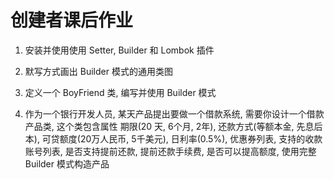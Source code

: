 # 创建者课后作业

1. 安装并使用使用 Setter, Builder 和 Lombok 插件

2. 默写方式画出 Builder 模式的通用类图

3. 定义一个 BoyFriend 类, 编写并使用 Builder 模式

4. 作为一个银行开发人员, 某天产品提出要做一个借款系统, 需要你设计一个借款产品类, 这个类包含属性 期限\(20 天, 6个月, 2年\), 还款方式\(等额本金, 先息后本\), 可贷额度\(20万人民币, 5千美元\), 日利率\(0.5%\), 优惠券列表, 支持的收款账号列表, 是否支持提前还款, 提前还款手续费, 是否可以提高额度, 使用完整 Builder 模式构造产品



